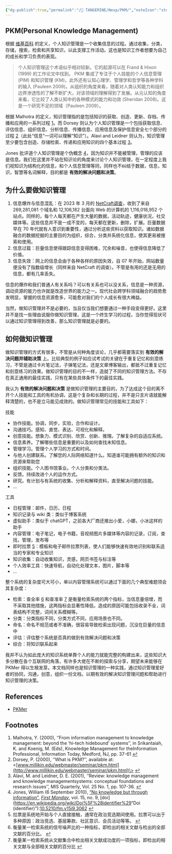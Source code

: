```yaml
---
{"dg-publish":true,"permalink":"/🍊 TANGERINE/Nexp/PKM/","noteIcon":"stone","created":"2024-10-23T22:37:58.000+08:00","updated":"2024-11-05T23:44:41.856+08:00"}
---
```


## PKM(Personal Knowledge Management)

根据 [维基百科](https://en.wikipedia.org/wiki/Personal%5Fknowledge%5Fmanagement) 的定义，个人知识管理是一个收集信息的过程。通过收集，分类，存储，搜索，检索和共享知识，以此支撑工作活动。这也是知识工作者想要为自己的成长和学习负责的表现。

> 个人知识管理这个术语似乎相对较新。它的起源可以在 Frand & Hixon (1999) 的工作论文中找到。 PKM 集成了专注于个人技能的个人信息管理 (PIM) 和知识管理 (KM)，此外还有认知心理学、管理学和哲学等各种学科的输入 (Pauleen 2009)。从组织的角度来看，随着对人类认知能力和组织边界渗透性的了解不断扩大，对该领域的理解得到了发展。从元认知的角度来看，它比较了人类认知中的各种模式的能力和功效 (Sheridan 2008)。这是一个研究不足的领域（Pauleen 2009）。

根据 Malhotra 的定义，知识管理指的是包括知识的获取、创造、更新、存档、传播和应用的一系列过程 [1](#user-content-fn-1)。而 Dorsey 则认为个人知识管理是一个包括获取信息、评估信息、组织信息、分析信息、传播信息、应用信息及保护信息安全七个部分的过程 [2](#user-content-fn-2)（此处“信息”一词可以理解“知识”）。Alavi and Leidner 则认为，知识管理至少要包含创造、存储检索、传递和应用知识的四个基本过程 [3](#user-content-fn-3)。

Jones 批评道个人知识管理是个伪概念 [4](#user-content-fn-4)，因为知识并不能被管理，管理的应该是信息。我们在这里并不站在知识论的角度来讨论个人知识管理，在一定程度上我们视知识为结构化的信息，和个人信息管理等同，同样也不纠结于数据，信息，知识，智慧等名词解释，目的都是 **有效的解决问题和决策**。

## 为什么要做知识管理

1. 信息爆炸与信息混乱：在 2023 年 3 月的 [NetCraft调查](https://news.netcraft.com/archives/category/web-server-survey/)，收到了来自 269,281,081 个域名和 12,106,182 台面向 Web 的计算机的 1,116,018,952 个站点。同样的，每个人每天都在产生大量的数据，活动轨迹，健康状况，社交媒体等。这些信息并不是一成不变的，每天都在更新，删除，扩展。巨量数据早在 70 年代就有人意识到重要性，通过分析这些资料以获取知识。诸如数据融合的数据挖掘的主要目的为组织，综合，分类并系统化信息，使其更易被搜索和使用。
2. 信息过载：巨量信息使得跟踪信息变得困难，冗余和噪音，也使得信息降低了价值。
3. 信息失效：网上的信息会由于各种各样的原因失效，自 07 年开始，网站数量便没有了指数级增长（同样来自 NetCraft 的调查）。不管是有用的还是无用的信息，都有几率丢失。

信息的爆炸和我们普通人有关系吗？可以有关系也可以没关系，信息是一种资源，调动资源的能力也许就是改造世界的能力之一。现代社会跨学科领域融合的趋势愈发明显，掌握的信息资源愈多，可能愈对我们的个人成长有很大裨益。

当然，做知识管理并不是必要的，当且仅当我们想要通过一种手段变得更好。这里并不是找一些理由说服你做知识管理，这是一个终生学习的过程，当你觉得现状可以通过知识管理得到改善，那么知识管理就是必要的。

## 如何做知识管理

做知识管理的方式有很多，不管是从何种角度谈论，几乎都需要落实到 **有效的解决问题并辅助决策** 上。比较典型的例子如应试考试的关键在于重复记忆和刻意练习，不管是通过卡片笔记法，子弹笔记法，还是文章博客输出，都抵不过重复记忆和刻意练习的效果。做知识管理的目的不一样，造就了不同的知识管理方法。不存在真正通用的最佳实践，只有在某些具体条件下的最佳实践。

我认为 **有效的解决问题和决策** 是做知识管理的主要目的，为了达成这个目的离不开个人技能和工具的有机协调，这是个复杂和长期的过程，并不是只言片语就能解释清楚的，也不是立马能见成效的。做知识管理常见的技能和工具如下：

技能

* 协作技能。协调，同步，实验，合作和设计。
* 沟通技巧。感知、直觉、表达、可视化和解释。
* 创意技能。想象力、模式识别、欣赏、创新、推理。了解复杂的自适应系统。
* 信息素养。了解哪些信息是重要的以及如何查找未知信息。
* 管理学习。管理个人学习的方式和时间。
* 与他人创建联系。了解您的人际网络知道什么。知道谁可能拥有额外的知识和资源来帮助您
* 组织技能。个人图书馆事业。个人分类和分类法。
* 反馈。持续改进个人的运作方式。
* 研究。有计划与有系统的收集、分析和解释资料，直至解决问题的技能。
* …

工具

* 日程管理：邮件，日历，日程
* 知识记录与 wiki 类：类似于博客系统
* 虚拟助手：类似于 chatGPT，之前各大厂商还推出小爱，小娜，小冰这样的助手
* 内容管理：电子笔记，电子书籍，音视频图片多媒体等内容的记录，订阅，查找，管理，发布等
* 即时拉票 [5](#user-content-fn-5)：模板和电子邮件拉票列表，使人们能够快速有效地识别和联系适当的专家和专业知识
* 知识收集：自动收集知识，灵感，网页书签与标注等
* 个人效率工具：快速导航，自动化处理文本，图片，脚本等
* …

整个系统的复杂度可大可小，单以内容管理系统可以通过下面的几个典型难题领会其复杂度：

* 检索：查全率 [6](#user-content-fn-6) 和查准率 [7](#user-content-fn-7) 是衡量检索系统的两个指标，当信息量倍增，而不采取其他措施，这两指标会显著性降低。造成的原因可能包括收录不全，词表结构不完整，词间关系模糊等。
* 分类：分类指标不同，分类方式不同，应用场景也不同。
* 命名：命名不规范或者不准确，很容易导致检索出现问题，沉没在巨量的信息中
* 评估：评估整个系统是否真的做到有效解决问题和决策
* 综合：将知识联系起来

我并不认为如此庞大的知识系统单靠个人的能力就能完整的构建出来，这些知识大多分散在各个互联网的角落，有许多大佬在不断的探索与分享，期望未来能够在 PKMer 得以生根发芽。本文档同样也是知识管理的一种实践，通过知识管理爱好者的协同，沟通，创意，组织一份文档，以期有效的解决知识管理问题和帮助进行知识管理的决策。

## References

- [PKMer](https://pkmer.cn/)

## Footnotes

1. Malhotra, Y. (2000), ‘‘From information management to knowledge management: beyond the ‘hi-tech hidebound’ systems’’, in Srikantaiah, K. and Koenig, M. (Eds), Knowledge Management for theInformation Professional, Information Today, Medford, NJ, pp. 37-61 [↩](#user-content-fnref-1)
2. Dorsey, P. (2000), ‘‘What is PKM?’’, available at: <[www.millikin.edu/webmaster/seminar/pkm.html](http://www.millikin.edu/webmaster/seminar/pkm.html)\> [↩](#user-content-fnref-2)
3. Alavi, M. and Leidner, D. E. (2001), ‘‘Review: knowledge management and knowledge managementsystems: conceptual foundations and research issues’’, MIS Quarterly, Vol. 25 No. 1, pp. 107-36\. [↩](#user-content-fnref-3)
4. Jones, William (6 September 2010), [“No knowledge but through information”](http://firstmonday.org/ojs/index.php/fm/article/view/3062), _[First Monday](https://en.wikipedia.org/wiki/First%5FMonday%5F%28journal%29 "First Monday (journal)")_, vol. 15, no. 9, \[doi\](<https://en.wikipedia.org/wiki/Doi%5F%28identifier%29>“Doi (identifier)”):[10.5210/fm.v15i9.3062](https://doi.org/10.5210%2Ffm.v15i9.3062) [↩](#user-content-fnref-4)
5. 拉票是系统地开始与个人直接接触，通常在政治竞选期间使用。拉票可以出于多种原因：政治竞选、基层筹款、社区意识、会员活动等等。 [↩](#user-content-fnref-5)
6. 衡量某一检索系统的信号噪声比的一种指标，即检出的相关文献与检出的全部文献的百分比。 [↩](#user-content-fnref-6)
7. 衡量某一检索系统从文献集合中检出相关文献成功度的一项指标，即检出的相关文献与全部相关文献的百分比 [↩](#user-content-fnref-7)